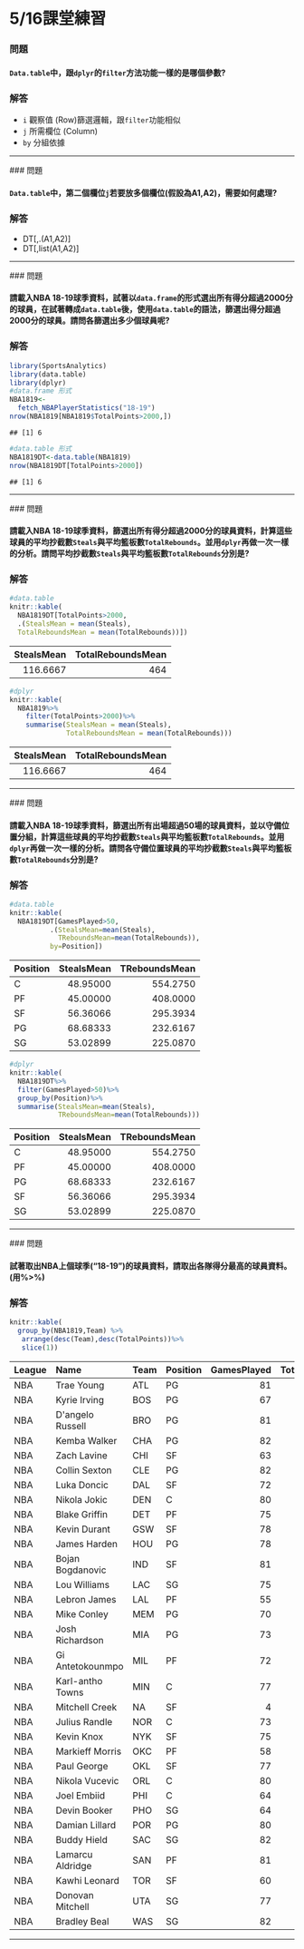 5/16課堂練習
================

### 問題

#### `Data.table`中，跟`dplyr`的`filter`方法功能一樣的是哪個參數?

### 解答

-   `i` 觀察值 (Row)篩選邏輯，跟`filter`功能相似
-   `j` 所需欄位 (Column)
-   `by` 分組依據

<hr>
### 問題

#### `Data.table`中，第二個欄位`j`若要放多個欄位(假設為A1,A2)，需要如何處理?

### 解答

-   DT\[,.(A1,A2)\]
-   DT\[,list(A1,A2)\]

<hr>
### 問題

#### 請載入NBA 18-19球季資料，試著以`data.frame`的形式選出所有得分超過2000分的球員，在試著轉成`data.table`後，使用`data.table`的語法，篩選出得分超過2000分的球員。請問各篩選出多少個球員呢?

### 解答

``` r
library(SportsAnalytics)
library(data.table)
library(dplyr)
#data.frame 形式
NBA1819<-
  fetch_NBAPlayerStatistics("18-19")
nrow(NBA1819[NBA1819$TotalPoints>2000,])
```

    ## [1] 6

``` r
#data.table 形式
NBA1819DT<-data.table(NBA1819)
nrow(NBA1819DT[TotalPoints>2000])
```

    ## [1] 6

<hr>
### 問題

#### 請載入NBA 18-19球季資料，篩選出所有得分超過2000分的球員資料，計算這些球員的平均抄截數`Steals`與平均籃板數`TotalRebounds`。並用`dplyr`再做一次一樣的分析。請問平均抄截數`Steals`與平均籃板數`TotalRebounds`分別是?

### 解答

``` r
#data.table
knitr::kable(
  NBA1819DT[TotalPoints>2000,
  .(StealsMean = mean(Steals),
  TotalReboundsMean = mean(TotalRebounds))])
```

|  StealsMean|  TotalReboundsMean|
|-----------:|------------------:|
|    116.6667|                464|

``` r
#dplyr
knitr::kable(
  NBA1819%>%
    filter(TotalPoints>2000)%>%
    summarise(StealsMean = mean(Steals),
              TotalReboundsMean = mean(TotalRebounds)))
```

|  StealsMean|  TotalReboundsMean|
|-----------:|------------------:|
|    116.6667|                464|

<hr>
### 問題

#### 請載入NBA 18-19球季資料，篩選出所有出場超過50場的球員資料，並以守備位置分組，計算這些球員的平均抄截數`Steals`與平均籃板數`TotalRebounds`。並用`dplyr`再做一次一樣的分析。請問各守備位置球員的平均抄截數`Steals`與平均籃板數`TotalRebounds`分別是?

### 解答

``` r
#data.table
knitr::kable(
  NBA1819DT[GamesPlayed>50,
          .(StealsMean=mean(Steals),
            TReboundsMean=mean(TotalRebounds)),
          by=Position])
```

| Position |  StealsMean|  TReboundsMean|
|:---------|-----------:|--------------:|
| C        |    48.95000|       554.2750|
| PF       |    45.00000|       408.0000|
| SF       |    56.36066|       295.3934|
| PG       |    68.68333|       232.6167|
| SG       |    53.02899|       225.0870|

``` r
#dplyr
knitr::kable(
  NBA1819DT%>%
  filter(GamesPlayed>50)%>%
  group_by(Position)%>%
  summarise(StealsMean=mean(Steals),
            TReboundsMean=mean(TotalRebounds)))
```

| Position |  StealsMean|  TReboundsMean|
|:---------|-----------:|--------------:|
| C        |    48.95000|       554.2750|
| PF       |    45.00000|       408.0000|
| PG       |    68.68333|       232.6167|
| SF       |    56.36066|       295.3934|
| SG       |    53.02899|       225.0870|

<hr>
### 問題

#### 試著取出NBA上個球季(“18-19”)的球員資料，請取出各隊得分最高的球員資料。(用%&gt;%)

### 解答

``` r
knitr::kable(
  group_by(NBA1819,Team) %>%
   arrange(desc(Team),desc(TotalPoints))%>%
   slice(1))
```

| League | Name             | Team | Position |  GamesPlayed|  TotalMinutesPlayed|  FieldGoalsMade|  FieldGoalsAttempted|  ThreesMade|  ThreesAttempted|  FreeThrowsMade|  FreeThrowsAttempted|  OffensiveRebounds|  TotalRebounds|  Assists|  Steals|  Turnovers|  Blocks|  PersonalFouls|  Disqualifications|  TotalPoints|  Technicals|  Ejections|  FlagrantFouls|  GamesStarted|
|:-------|:-----------------|:-----|:---------|------------:|-------------------:|---------------:|--------------------:|-----------:|----------------:|---------------:|--------------------:|------------------:|--------------:|--------:|-------:|----------:|-------:|--------------:|------------------:|------------:|-----------:|----------:|--------------:|-------------:|
| NBA    | Trae Young       | ATL  | PG       |           81|                2502|             525|                 1257|         156|              482|             343|                  414|                 64|            301|      653|      72|        308|      15|            140|                  0|         1549|           6|          0|              0|            81|
| NBA    | Kyrie Irving     | BOS  | PG       |           67|                2219|             604|                 1241|         174|              434|             214|                  245|                 71|            336|      465|     103|        172|      34|            167|                  0|         1596|           3|          0|              0|            67|
| NBA    | D'angelo Russell | BRO  | PG       |           81|                2446|             659|                 1517|         234|              635|             160|                  205|                 53|            315|      563|      99|        253|      20|            141|                  0|         1712|           5|          0|              0|            81|
| NBA    | Kemba Walker     | CHA  | PG       |           82|                2867|             731|                 1684|         260|              730|             380|                  450|                 52|            361|      483|     102|        211|      34|            131|                  0|         2102|           0|          0|              0|            82|
| NBA    | Zach Lavine      | CHI  | SF       |           63|                2167|             530|                 1135|         120|              321|             312|                  375|                 39|            294|      283|      60|        215|      26|            140|                  1|         1492|           2|          0|              0|            62|
| NBA    | Collin Sexton    | CLE  | PG       |           82|                2608|             519|                 1206|         119|              296|             214|                  255|                 58|            237|      243|      44|        186|       6|            186|                  1|         1371|           1|          0|              0|            72|
| NBA    | Luka Doncic      | DAL  | SF       |           72|                2320|             506|                 1187|         168|              515|             346|                  485|                 85|            562|      429|      78|        246|      25|            137|                  0|         1526|           5|          0|              0|            72|
| NBA    | Nikola Jokic     | DEN  | C        |           80|                2505|             616|                 1206|          83|              270|             289|                  352|                228|            865|      579|     108|        248|      55|            228|                  2|         1604|           9|          0|              0|            80|
| NBA    | Blake Griffin    | DET  | PF       |           75|                2619|             619|                 1341|         189|              522|             414|                  550|                100|            566|      402|      52|        253|      28|            199|                  1|         1841|          11|          0|              0|            75|
| NBA    | Kevin Durant     | GSW  | SF       |           78|                2703|             721|                 1383|         137|              388|             448|                  506|                 33|            497|      457|      58|        225|      84|            155|                  1|         2027|          16|          0|              0|            78|
| NBA    | James Harden     | HOU  | PG       |           78|                2870|             843|                 1909|         378|             1028|             754|                  858|                 66|            517|      586|     158|        387|      58|            245|                  2|         2818|           7|          0|              0|            78|
| NBA    | Bojan Bogdanovic | IND  | SF       |           81|                2571|             522|                 1049|         164|              386|             246|                  305|                 33|            333|      161|      70|        136|       1|            138|                  1|         1454|           3|          0|              0|            81|
| NBA    | Lou Williams     | LAC  | SG       |           75|                1992|             484|                 1139|         105|              292|             425|                  485|                 40|            222|      401|      56|        181|      11|             80|                  0|         1498|           1|          0|              0|             1|
| NBA    | Lebron James     | LAL  | PF       |           55|                1935|             558|                 1095|         111|              327|             278|                  418|                 55|            465|      454|      72|        197|      33|             94|                  0|         1505|           0|          0|              0|            55|
| NBA    | Mike Conley      | MEM  | PG       |           70|                2340|             490|                 1120|         155|              426|             343|                  406|                 39|            238|      449|      94|        130|      22|            123|                  1|         1478|           0|          0|              0|            70|
| NBA    | Josh Richardson  | MIA  | PG       |           73|                2541|             423|                 1026|         164|              459|             199|                  231|                 54|            263|      298|      79|        113|      34|            200|                  0|         1209|           3|          0|              0|            73|
| NBA    | Gi Antetokounmpo | MIL  | PF       |           72|                2358|             721|                 1248|          52|              203|             500|                  686|                160|            898|      424|      92|        268|     110|            232|                  2|         1994|           4|          0|              0|            72|
| NBA    | Karl-antho Towns | MIN  | C        |           77|                2544|             681|                 1315|         142|              355|             376|                  450|                266|            954|      259|      67|        240|     125|            292|                  9|         1880|           8|          0|              0|            77|
| NBA    | Mitchell Creek   | NA   | SF       |            4|                  48|               8|                   16|           0|                2|               4|                    5|                  6|             12|        6|       2|          1|       0|              3|                  0|           20|           0|          0|              0|             0|
| NBA    | Julius Randle    | NOR  | C        |           73|                2232|             571|                 1088|          67|              195|             356|                  487|                161|            634|      229|      52|        208|      45|            246|                  3|         1565|           3|          0|              0|            49|
| NBA    | Kevin Knox       | NYK  | SF       |           75|                2158|             338|                  915|         125|              364|             162|                  226|                 65|            340|       82|      42|        115|      24|            175|                  0|          963|           0|          0|              0|            57|
| NBA    | Markieff Morris  | OKC  | PF       |           58|                1271|             204|                  484|          68|              203|              71|                   92|                 60|            263|       79|      36|         54|      22|            175|                  4|          547|           6|          0|              0|            16|
| NBA    | Paul George      | OKL  | SF       |           77|                2844|             707|                 1614|         292|              757|             453|                  540|                105|            628|      318|     172|        205|      34|            214|                  3|         2159|           9|          0|              0|            77|
| NBA    | Nikola Vucevic   | ORL  | C        |           80|                2512|             701|                 1354|          84|              231|             179|                  227|                224|            960|      307|      81|        159|      89|            157|                  1|         1665|           4|          0|              0|            80|
| NBA    | Joel Embiid      | PHI  | C        |           64|                2157|             580|                 1199|          79|              263|             522|                  649|                160|            871|      234|      46|        226|     122|            211|                  1|         1761|           9|          0|              0|            64|
| NBA    | Devin Booker     | PHO  | SG       |           64|                2241|             586|                 1255|         135|              414|             393|                  454|                 39|            265|      433|      56|        264|      13|            200|                  1|         1700|           7|          0|              0|            64|
| NBA    | Damian Lillard   | POR  | PG       |           80|                2836|             681|                 1533|         237|              643|             468|                  513|                 68|            371|      551|      89|        212|      33|            148|                  0|         2067|           4|          0|              0|            80|
| NBA    | Buddy Hield      | SAC  | SG       |           82|                2614|             623|                 1360|         278|              651|             171|                  193|                106|            413|      205|      58|        147|      32|            202|                  2|         1695|           2|          0|              0|            82|
| NBA    | Lamarcu Aldridge | SAN  | PF       |           81|                2689|             684|                 1319|          10|               42|             349|                  412|                252|            744|      194|      43|        144|     107|            179|                  0|         1727|           1|          0|              0|            81|
| NBA    | Kawhi Leonard    | TOR  | SF       |           60|                2039|             560|                 1129|         112|              302|             364|                  426|                 78|            439|      199|     106|        122|      25|             87|                  0|         1596|           2|          0|              0|            60|
| NBA    | Donovan Mitchell | UTA  | SG       |           77|                2598|             661|                 1530|         188|              520|             319|                  396|                 59|            316|      322|     106|        218|      31|            208|                  0|         1829|           1|          0|              0|            77|
| NBA    | Bradley Beal     | WAS  | SG       |           82|                3025|             764|                 1608|         209|              596|             362|                  448|                 88|            410|      448|     121|        223|      58|            226|                  0|         2099|           8|          0|              0|            82|

<hr>
